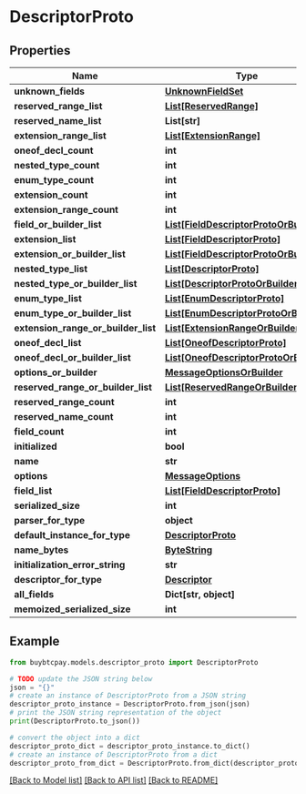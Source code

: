 # DescriptorProto


## Properties

Name | Type | Description | Notes
------------ | ------------- | ------------- | -------------
**unknown_fields** | [**UnknownFieldSet**](UnknownFieldSet.md) |  | [optional] 
**reserved_range_list** | [**List[ReservedRange]**](ReservedRange.md) |  | [optional] 
**reserved_name_list** | **List[str]** |  | [optional] 
**extension_range_list** | [**List[ExtensionRange]**](ExtensionRange.md) |  | [optional] 
**oneof_decl_count** | **int** |  | [optional] 
**nested_type_count** | **int** |  | [optional] 
**enum_type_count** | **int** |  | [optional] 
**extension_count** | **int** |  | [optional] 
**extension_range_count** | **int** |  | [optional] 
**field_or_builder_list** | [**List[FieldDescriptorProtoOrBuilder]**](FieldDescriptorProtoOrBuilder.md) |  | [optional] 
**extension_list** | [**List[FieldDescriptorProto]**](FieldDescriptorProto.md) |  | [optional] 
**extension_or_builder_list** | [**List[FieldDescriptorProtoOrBuilder]**](FieldDescriptorProtoOrBuilder.md) |  | [optional] 
**nested_type_list** | [**List[DescriptorProto]**](DescriptorProto.md) |  | [optional] 
**nested_type_or_builder_list** | [**List[DescriptorProtoOrBuilder]**](DescriptorProtoOrBuilder.md) |  | [optional] 
**enum_type_list** | [**List[EnumDescriptorProto]**](EnumDescriptorProto.md) |  | [optional] 
**enum_type_or_builder_list** | [**List[EnumDescriptorProtoOrBuilder]**](EnumDescriptorProtoOrBuilder.md) |  | [optional] 
**extension_range_or_builder_list** | [**List[ExtensionRangeOrBuilder]**](ExtensionRangeOrBuilder.md) |  | [optional] 
**oneof_decl_list** | [**List[OneofDescriptorProto]**](OneofDescriptorProto.md) |  | [optional] 
**oneof_decl_or_builder_list** | [**List[OneofDescriptorProtoOrBuilder]**](OneofDescriptorProtoOrBuilder.md) |  | [optional] 
**options_or_builder** | [**MessageOptionsOrBuilder**](MessageOptionsOrBuilder.md) |  | [optional] 
**reserved_range_or_builder_list** | [**List[ReservedRangeOrBuilder]**](ReservedRangeOrBuilder.md) |  | [optional] 
**reserved_range_count** | **int** |  | [optional] 
**reserved_name_count** | **int** |  | [optional] 
**field_count** | **int** |  | [optional] 
**initialized** | **bool** |  | [optional] 
**name** | **str** |  | [optional] 
**options** | [**MessageOptions**](MessageOptions.md) |  | [optional] 
**field_list** | [**List[FieldDescriptorProto]**](FieldDescriptorProto.md) |  | [optional] 
**serialized_size** | **int** |  | [optional] 
**parser_for_type** | **object** |  | [optional] 
**default_instance_for_type** | [**DescriptorProto**](DescriptorProto.md) |  | [optional] 
**name_bytes** | [**ByteString**](ByteString.md) |  | [optional] 
**initialization_error_string** | **str** |  | [optional] 
**descriptor_for_type** | [**Descriptor**](Descriptor.md) |  | [optional] 
**all_fields** | **Dict[str, object]** |  | [optional] 
**memoized_serialized_size** | **int** |  | [optional] 

## Example

```python
from buybtcpay.models.descriptor_proto import DescriptorProto

# TODO update the JSON string below
json = "{}"
# create an instance of DescriptorProto from a JSON string
descriptor_proto_instance = DescriptorProto.from_json(json)
# print the JSON string representation of the object
print(DescriptorProto.to_json())

# convert the object into a dict
descriptor_proto_dict = descriptor_proto_instance.to_dict()
# create an instance of DescriptorProto from a dict
descriptor_proto_from_dict = DescriptorProto.from_dict(descriptor_proto_dict)
```
[[Back to Model list]](../README.md#documentation-for-models) [[Back to API list]](../README.md#documentation-for-api-endpoints) [[Back to README]](../README.md)


